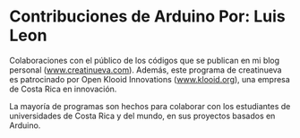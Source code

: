 Contribuciones de Arduino
Por: Luis Leon
=======

Colaboraciones con el público de los códigos que se publican en mi blog personal (www.creatinueva.com). Además, este programa de creatinueva es patrocinado por Open Klooid Innovations (www.klooid.org), una empresa de Costa Rica en innovación.

La mayoría de programas son hechos para colaborar con los estudiantes de universidades de Costa Rica y del mundo, en sus proyectos basados en Arduino.


